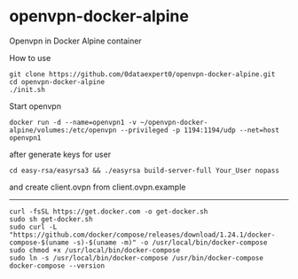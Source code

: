# openvpn-docker-alpine
Openvpn in Docker Alpine container

How to use
```
git clone https://github.com/0dataexpert0/openvpn-docker-alpine.git
cd openvpn-docker-alpine
./init.sh
```
Start openvpn
```
docker run -d --name=openvpn1 -v ~/openvpn-docker-alpine/volumes:/etc/openvpn --privileged -p 1194:1194/udp --net=host openvpn1
```
after generate keys for user
```
cd easy-rsa/easyrsa3 && ./easyrsa build-server-full Your_User nopass
```
and create client.ovpn from client.ovpn.example

---
```
curl -fsSL https://get.docker.com -o get-docker.sh
sudo sh get-docker.sh
sudo curl -L "https://github.com/docker/compose/releases/download/1.24.1/docker-compose-$(uname -s)-$(uname -m)" -o /usr/local/bin/docker-compose
sudo chmod +x /usr/local/bin/docker-compose
sudo ln -s /usr/local/bin/docker-compose /usr/bin/docker-compose
docker-compose --version
```
